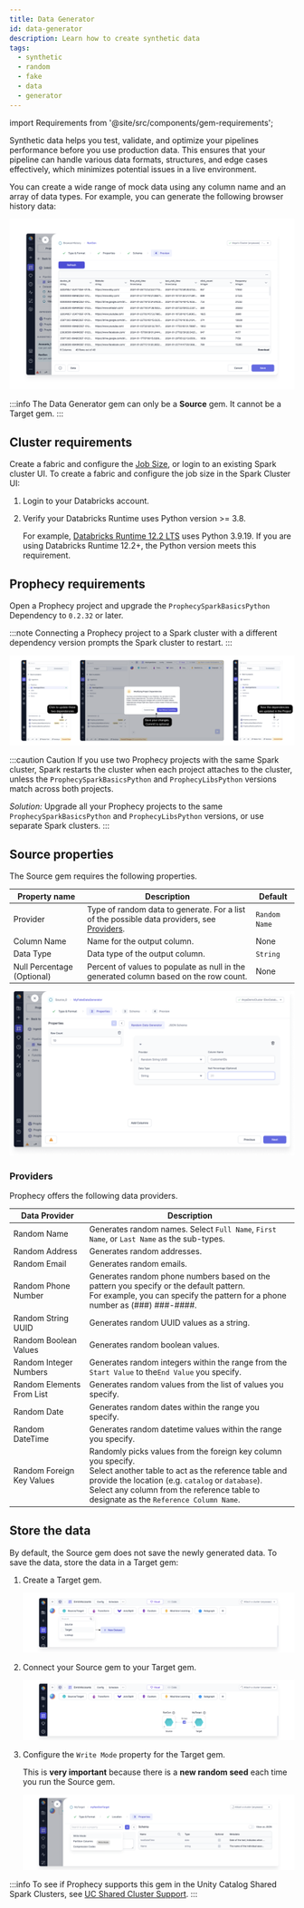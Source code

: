 ```yaml
---
title: Data Generator
id: data-generator
description: Learn how to create synthetic data
tags:
  - synthetic
  - random
  - fake
  - data
  - generator
---
```


import Requirements from '@site/src/components/gem-requirements';

<Requirements
  python_package_name="ProphecySparkBasicsPython"
  python_package_version="0.2.32+"
  scala_package_name=""
  scala_package_version=""
  scala_lib=""
  python_lib=""
  uc_single="14.3+"
  uc_shared="15.4+"
  livy="Not Supported"
/>

Synthetic data helps you test, validate, and optimize your pipelines performance before you use production data. This ensures that your pipeline can handle various data formats, structures, and edge cases effectively, which minimizes potential issues in a live environment.

You can create a wide range of mock data using any column name and an array of data types. For example, you can generate the following browser history data:

![img](img/data-gen/synth_0_datasample.png)

:::info
The Data Generator gem can only be a **Source** gem. It cannot be a Target gem.
:::

## Cluster requirements

Create a fabric and configure the [Job Size](/docs/administration/fabrics/Spark-fabrics/databricks/databricks.md), or login to an existing Spark cluster UI. To create a fabric and configure the job size in the Spark Cluster UI:

1. Login to your Databricks account.
1. Verify your Databricks Runtime uses Python version >= 3.8.

   For example, [Databricks Runtime 12.2 LTS](https://docs.databricks.com/en/release-notes/runtime/12.2lts.html) uses Python 3.9.19. If you are using Databricks Runtime 12.2+, the Python version meets this requirement.

## Prophecy requirements

Open a Prophecy project and upgrade the `ProphecySparkBasicsPython` Dependency to `0.2.32` or later.

:::note
Connecting a Prophecy project to a Spark cluster with a different dependency version prompts the Spark cluster to restart.
:::

![img](img/data-gen/synth_0_2_proph_reqiuirements.png)

:::caution Caution
If you use two Prophecy projects with the same Spark cluster, Spark restarts the cluster when each project attaches to the cluster, unless the `ProphecySparkBasicsPython` and `ProphecyLibsPython` versions match across both projects.

_Solution:_ Upgrade all your Prophecy projects to the same `ProphecySparkBasicsPython` and `ProphecyLibsPython` versions, or use separate Spark clusters.
:::

## Source properties

The Source gem requires the following properties.

| Property name              | Description                                                                                              | Default       |
| -------------------------- | -------------------------------------------------------------------------------------------------------- | ------------- |
| Provider                   | Type of random data to generate. For a list of the possible data providers, see [Providers](#providers). | `Random Name` |
| Column Name                | Name for the output column.                                                                              | None          |
| Data Type                  | Data type of the output column.                                                                          | `String`      |
| Null Percentage (Optional) | Percent of values to populate as null in the generated column based on the row count.                    | None          |

![img](img/data-gen/synth_3_properties.png)

### Providers

Prophecy offers the following data providers.

| Data Provider             | Description                                                                                                                                                                                                                                                                  |
| ------------------------- | ---------------------------------------------------------------------------------------------------------------------------------------------------------------------------------------------------------------------------------------------------------------------------- |
| Random Name               | Generates random names. Select `Full Name`, `First Name`, or `Last Name` as the sub-types.                                                                                                                                                                                   |
| Random Address            | Generates random addresses.                                                                                                                                                                                                                                                  |
| Random Email              | Generates random emails.                                                                                                                                                                                                                                                     |
| Random Phone Number       | Generates random phone numbers based on the pattern you specify or the default pattern. <br/>For example, you can specify the pattern for a phone number as (###) ###-####.                                                                                                  |
| Random String UUID        | Generates random UUID values as a string.                                                                                                                                                                                                                                    |
| Random Boolean Values     | Generates random boolean values.                                                                                                                                                                                                                                             |
| Random Integer Numbers    | Generates random integers within the range from the `Start Value` to the`End Value` you specify.                                                                                                                                                                             |
| Random Elements From List | Generates random values from the list of values you specify.                                                                                                                                                                                                                 |
| Random Date               | Generates random dates within the range you specify.                                                                                                                                                                                                                         |
| Random DateTime           | Generates random datetime values within the range you specify.                                                                                                                                                                                                               |
| Random Foreign Key Values | Randomly picks values from the foreign key column you specify. <br/>Select another table to act as the reference table and provide the location (e.g. `catalog` or `database`). <br/>Select any column from the reference table to designate as the `Reference Column Name`. |

## Store the data

By default, the Source gem does not save the newly generated data. To save the data, store the data in a Target gem:

1. Create a Target gem.

   ![img](img/data-gen/synth_4_new_target.png)

1. Connect your Source gem to your Target gem.

   ![img](img/data-gen/synth_5_connect_target.png)

1. Configure the `Write Mode` property for the Target gem.

   This is **very important** because there is a **new random seed** each time you run the Source gem.

   ![img](img/data-gen/synth_6_write_mode.png)

:::info
To see if Prophecy supports this gem in the Unity Catalog Shared Spark Clusters, see [UC Shared Cluster Support](docs/administration/fabrics/Spark-fabrics/databricks/UCShared.md).
:::
